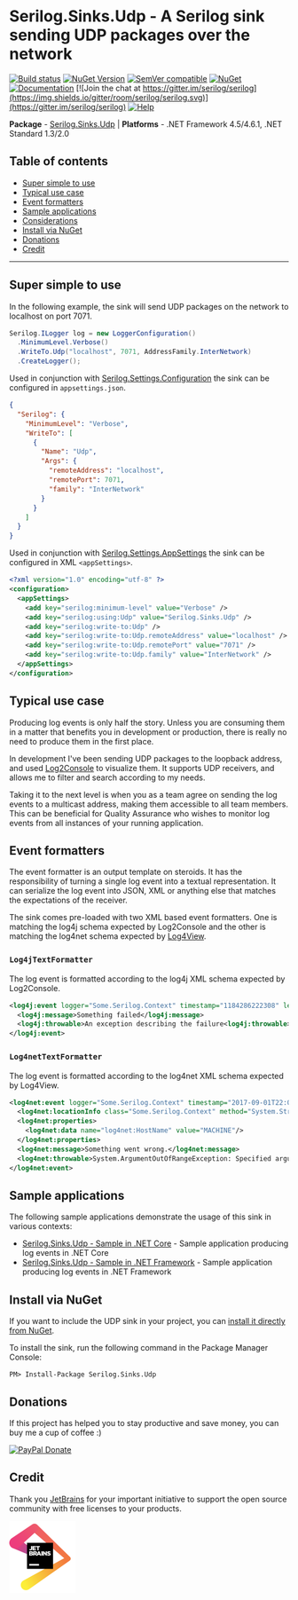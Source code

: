 # Serilog.Sinks.Udp - A Serilog sink sending UDP packages over the network

[![Build status](https://ci.appveyor.com/api/projects/status/p7gx5eltx8u0op7d/branch/master?svg=true)](https://ci.appveyor.com/project/FantasticFiasco/serilog-sinks-udp)
[![NuGet Version](http://img.shields.io/nuget/v/Serilog.Sinks.Udp.svg?style=flat)](https://www.nuget.org/packages/Serilog.Sinks.Udp/)
[![SemVer compatible](https://img.shields.io/badge/%E2%9C%85-SemVer%20compatible-blue)](https://semver.org/)
[![NuGet](https://img.shields.io/nuget/dt/Serilog.Sinks.Udp.svg)](https://www.nuget.org/packages/Serilog.Sinks.Udp/)
[![Documentation](https://img.shields.io/badge/docs-wiki-yellow.svg)](https://github.com/serilog/serilog/wiki)
[![Join the chat at https://gitter.im/serilog/serilog](https://img.shields.io/gitter/room/serilog/serilog.svg)](https://gitter.im/serilog/serilog)
[![Help](https://img.shields.io/badge/stackoverflow-serilog-orange.svg)](http://stackoverflow.com/questions/tagged/serilog)

__Package__ - [Serilog.Sinks.Udp](https://www.nuget.org/packages/serilog.sinks.udp)
| __Platforms__ - .NET Framework 4.5/4.6.1, .NET Standard 1.3/2.0

## Table of contents

- [Super simple to use](#super-simple-to-use)
- [Typical use case](#typical-use-case)
- [Event formatters](#event-formatters)
- [Sample applications](#sample-applications)
- [Considerations](#considerations)
- [Install via NuGet](#install-via-nuget)
- [Donations](#donations)
- [Credit](#credit)

---

## Super simple to use

In the following example, the sink will send UDP packages on the network to localhost on port 7071.

```csharp
Serilog.ILogger log = new LoggerConfiguration()
  .MinimumLevel.Verbose()
  .WriteTo.Udp("localhost", 7071, AddressFamily.InterNetwork)
  .CreateLogger();
```

Used in conjunction with [Serilog.Settings.Configuration](https://github.com/serilog/serilog-settings-configuration) the sink can be configured in `appsettings.json`.

```json
{
  "Serilog": {
    "MinimumLevel": "Verbose",
    "WriteTo": [
      {
        "Name": "Udp",
        "Args": {
          "remoteAddress": "localhost",
          "remotePort": 7071,
          "family": "InterNetwork"
        }
      }
    ]
  }
}
```

Used in conjunction with [Serilog.Settings.AppSettings](https://github.com/serilog/serilog-settings-appsettings) the sink can be configured in XML `<appSettings>`.

```xml
<?xml version="1.0" encoding="utf-8" ?>
<configuration>
  <appSettings>
    <add key="serilog:minimum-level" value="Verbose" />
    <add key="serilog:using:Udp" value="Serilog.Sinks.Udp" />
    <add key="serilog:write-to:Udp" />
    <add key="serilog:write-to:Udp.remoteAddress" value="localhost" />
    <add key="serilog:write-to:Udp.remotePort" value="7071" />
    <add key="serilog:write-to:Udp.family" value="InterNetwork" />
  </appSettings>
</configuration>
```

## Typical use case

Producing log events is only half the story. Unless you are consuming them in a matter that benefits you in development or production, there is really no need to produce them in the first place.

In development I've been sending UDP packages to the loopback address, and used [Log2Console](https://github.com/Statyk7/log2console) to visualize them. It supports UDP receivers, and allows me to filter and search according to my needs.

Taking it to the next level is when you as a team agree on sending the log events to a multicast address, making them accessible to all team members. This can be beneficial for Quality Assurance who wishes to monitor log events from all instances of your running application.

## Event formatters

The event formatter is an output template on steroids. It has the responsibility of turning a single log event into a textual representation. It can serialize the log event into JSON, XML or anything else that matches the expectations of the receiver.

The sink comes pre-loaded with two XML based event formatters. One is matching the log4j schema expected by Log2Console and the other is matching the log4net schema expected by [Log4View](http://www.log4view.com).

### `Log4jTextFormatter`

The log event is formatted according to the log4j XML schema expected by Log2Console.

```xml
<log4j:event logger="Some.Serilog.Context" timestamp="1184286222308" level="ERROR" thread="1">
  <log4j:message>Something failed</log4j:message>
  <log4j:throwable>An exception describing the failure<log4j:throwable>
</log4j:event>
```

### `Log4netTextFormatter`

The log event is formatted according to the log4net XML schema expected by Log4View.

```xml
<log4net:event logger="Some.Serilog.Context" timestamp="2017-09-01T22:00:00.000+02:00" level="DEBUG" thread="1" username="MACHINE\username" domain="dotnet">
  <log4net:locationInfo class="Some.Serilog.Context" method="System.String Get(Int32)"/>
  <log4net:properties>
    <log4net:data name="log4net:HostName" value="MACHINE"/>
  </log4net:properties>
  <log4net:message>Something went wrong.</log4net:message>
  <log4net:throwable>System.ArgumentOutOfRangeException: Specified argument was out of the range of valid values.</log4net:throwable>
</log4net:event>
```

## Sample applications

The following sample applications demonstrate the usage of this sink in various contexts:

- [Serilog.Sinks.Udp - Sample in .NET Core](https://github.com/FantasticFiasco/serilog-sinks-udp-sample-dotnet-core) - Sample application producing log events in .NET Core
- [Serilog.Sinks.Udp - Sample in .NET Framework](https://github.com/FantasticFiasco/serilog-sinks-udp-sample-dotnet-framework) - Sample application producing log events in .NET Framework

## Install via NuGet

If you want to include the UDP sink in your project, you can [install it directly from NuGet](https://www.nuget.org/packages/Serilog.Sinks.UDP/).

To install the sink, run the following command in the Package Manager Console:

```
PM> Install-Package Serilog.Sinks.Udp
```

## Donations

If this project has helped you to stay productive and save money, you can buy me a cup of coffee :)

[![PayPal Donate](https://img.shields.io/badge/Donate-PayPal-green.svg)](https://www.paypal.me/FantasticFiasco)

## Credit

Thank you [JetBrains](https://www.jetbrains.com/) for your important initiative to support the open source community with free licenses to your products.

![JetBrains](./doc/resources/jetbrains.png)
